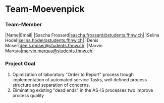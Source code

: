 # Team-Moevenpick

### Team-Member
|Name|Email|
|Sascha Frossard|sascha.frossard@students.fhnw.ch|
|Selina Hodel|selina.hodel@students.fhnw.ch|
|Denis Moser|denis.moser@students.fhnw.ch|
|Marvin Marqua|marvin.marqua@students.fhnw.ch|

### Project Goal
1. Opimization of laboratory "Order to Report" process trough implementation of automated service Tasks, well defined process structure and separation of concerns.
2. Eliminating existing "dead ends" in the AS-IS processes two improve process quality 

